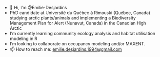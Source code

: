 - 👋 Hi, I’m @Emilie-Desjardins
- PhD candidate at Université du Québec à Rimouski (Québec, Canada) studying arctic plants/animals and implementing a Biodiversity Management Plan for Alert (Nunavut, Canada) in the Canadian High Arctic
- I’m currently learning community ecology analysis and habitat utilisation modeling in R
- I’m looking to collaborate on occupancy modeling and/or MAXENT.
- 📫 How to reach me: emilie.desjardins.1994@gmail.com

<!---
Emilie-Desjardins/Emilie-Desjardins is a ✨ special ✨ repository because its `README.md` (this file) appears on your GitHub profile.
You can click the Preview link to take a look at your changes.
--->
